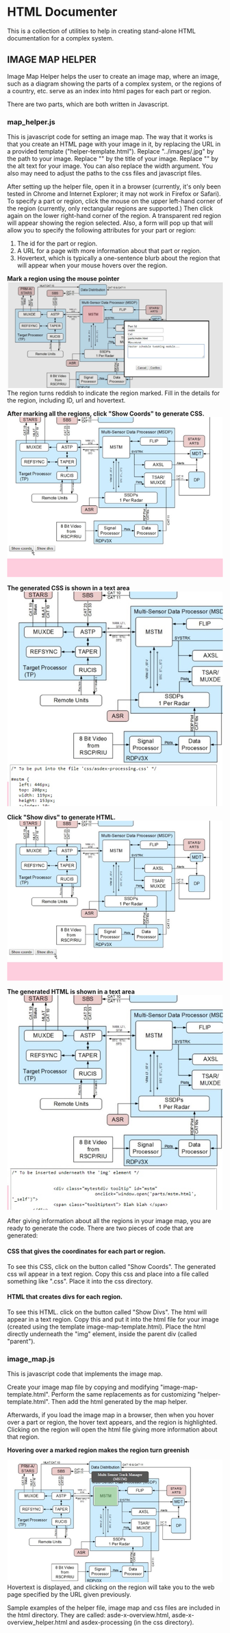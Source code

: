 # HTML Documenter
This is a collection of utilities to help in creating stand-alone HTML documentation for a complex system.

## IMAGE MAP HELPER
Image Map Helper helps the user to create an image map, where an image, such as a diagram showing the parts of
a complex system, or the regions of a country, etc. serve as an index into html pages for each part or region.

There are two parts, which are both written in Javascript.

### map_helper.js

This is javascript code for setting an image map. The way that it works is that you create an HTML page with your 
image in it, by replacing the URL in a provided template ("helper-template.html"). Replace "../images/<image-name>.jpg" by 
the path to your image. Replace "<image-title>" by the title of your image. Replace "<alt-text>" by the alt text
for your image. You can also replace the width argument. You also may need to adjust the paths to the css files and javascript files.

After setting up the helper file, open it in a browser (currently, it's only been tested in Chrome and Internet
Explorer; it may not work in Firefox or Safari). To specify a part or region, click the mouse on the upper left-hand corner
of the region (currently, only rectangular regions are supported.) Then click again on the lower right-hand corner of
the region. A transparent red region will appear showing the region selected. Also, a form will pop up that will
allow you to specify the following attributes for your part or region:

1. The id for the part or region.
2. A URL for a page with more information about that part or region.
3. Hovertext, which is typically a one-sentence blurb about the region that will appear when your mouse hovers over the region.

**Mark a region using the mouse pointer**
![Mark a region using the mouse pointer](images/snapshot-2.jpg)
The region turns reddish to indicate the region marked. Fill in the details for the region, including ID, url and hovertext.

**After marking all the regions, click "Show Coords" to generate CSS.**
![Click  show coords](images/snapshot-3.jpg)

**The generated CSS is shown in a text area**
![Generated CSS](images/snapshot-4.jpg)

**Click "Show divs" to generate HTML.**
![Click show divs](images/snapshot-5.jpg)

**The generated HTML is shown in a text area**
![Generated HTML](images/snapshot-6.jpg)

After giving information about all the regions in your image map, you are ready to generate the code. There are
two pieces of code that are generated:

#### CSS that gives the coordinates for each part or region.
To see this CSS, click on the button called "Show Coords". The generated css wil appear in a text region.
Copy this css and place into a file called something like "<image-name>.css". Place it into the css directory.

#### HTML that creates divs for each region.
To see this HTML. click on the button called "Show Divs". The html will appear in a text region. Copy this and
put it into the html file for your image (created using the template image-map-template.html). Place the html
directly underneath the "img" element, inside the parent div (called "parent").

### image_map.js

This is javascript code that implements the image map. 

Create your image map file by copying and modifying "image-map-template.html". Perform the same replacements as
for customizing "helper-template.html". Then add the html generated by the map helper.

Afterwards, if you load the image map in a browser, then when you hover over a part or region, the hover text appears,
and the region is highlighted. Clicking on the region will open the html file giving more information about that region.

**Hovering over a marked region makes the region turn greenish**

![Hover over marked region](images/snapshot-7.jpg)
Hovertext is displayed, and clicking on the region will take you to the web page specified by the URL given previously.
 
Sample examples of the helper file, image map and css files are included in the html directory. They are called:
asde-x-overview.html, asde-x-overview_helper.html and asdex-processing (in the css directory).